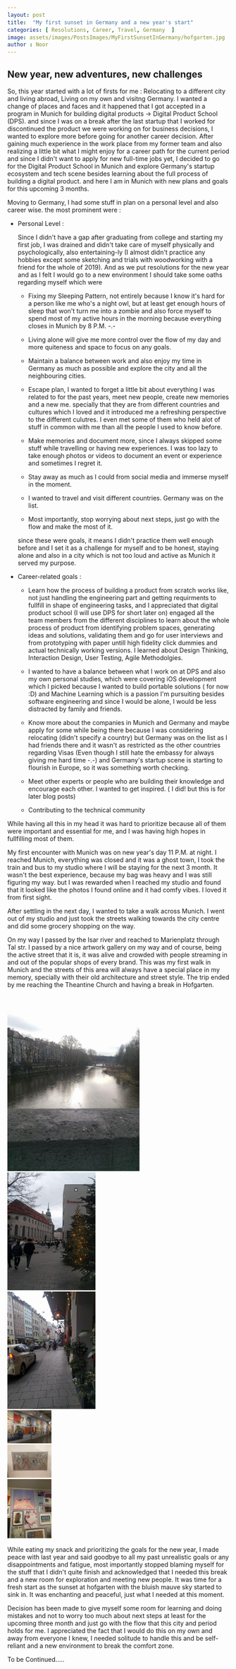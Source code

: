 ```yaml
---
layout: post
title:  "My first sunset in Germany and a new year's start"
categories: [ Resolutions, Career, Travel, Germany  ]
image: assets/images/PostsImages/MyFirstSunsetInGermany/hofgarten.jpg
author : Noor
---
```


## New year, new adventures, new challenges

So, this year started with a lot of firsts for me : Relocating to a different city and living abroad, Living on my own and visitng Germany. I wanted a change of places and faces and it happened that I got accepted in a program in Munich for building digital products -> Digital Product School (DPS). and since I was on a break after the last startup that I worked for discontinued the product we were working on for business decisions, I wanted to explore more before going for another career decision. After gaining much experience in the work place from my former team and also realizing a little bit what I might enjoy for a career path for the current period and since I didn't want to apply for new full-time jobs yet, I decided to go for the Digital Product School in Munich and explore Germany's startup ecosystem and tech scene besides learning about the full process of building a digital product. and here I am in Munich with new plans and goals for this upcoming 3 months.


Moving to Germany, I had some stuff in plan on a personal level and also career wise. the most prominent were : 

* Personal Level : 


    Since I didn't have a gap after graduating from college and starting my first job, I was drained and didn't take care of myself physically and psychologically, also entertaining-ly (I almost didn't practice any hobbies except some sketching and trials with woodworking with a friend for the whole of 2019). And as we put resolutions for the new year and as I felt I would go to a new environment I should take some oaths regarding myself which were 

    * Fixing my Sleeping Pattern, not entirely because I know it's hard for a person like me who's a night owl, but at least get enough hours of sleep that won't turn me into a zombie and also force myself to spend most of my active hours in the morning because everything closes in Munich by 8 P.M. -.-

    * Living alone will give me more control over the flow of my day and more quiteness and space to focus on any goals.

    * Maintain a balance between work and also enjoy my time in Germany as much as possible and explore the city and all the neighbouring cities.

    * Escape plan, I wanted to forget a little bit about everything I was related to for the past years, meet new people, create new memories and a new me. specially that they are from different countries and cultures which I loved and it introduced me a refreshing perspective to the different culutres. I even met some of them who held alot of stuff in common with me than all the people I used to know before.

    * Make memories and document more, since I always skipped some stuff while travelling or having new experiences. I was too lazy to take enough photos or videos to document an event or experience and sometimes I regret it.

    * Stay away as much as I could from social media and immerse myself in the moment.

    * I wanted to travel and visit different countries. Germany was on the list.

    * Most importantly, stop worrying about next steps, just go with the flow and make the most of it.
    

    since these were goals, it means I didn't practice them well enough before and I set it as a challenge for myself and to be honest, staying alone and also in a city which is not too loud and active as Munich it served my purpose.


* Career-related goals :

    * Learn how the process of building a product from scratch works like, not just handling the engineering part and getting requirments to fullfill in shape of engineering tasks, and I appreciated that digital product school (I will use DPS for short later on) engaged all the team members from the different disciplines to learn about the whole process of product from identifying problem spaces, generating ideas and solutions, validating them and go for user interviews and from prototyping with paper untill high fidelity click dummies and actual technically working versions. I learned about Design Thinking, Interaction Design, User Testing, Agile Methodolgies.

    * I wanted to have a balance between what I work on at DPS and also my own personal studies,  which were covering iOS development which I picked because I wanted to build portable solutions ( for now :D) and Machine Learning which is a passion I'm pursuiting besides software engineering and since I would be alone, I would be less distracted by family and friends.

    * Know more about the companies in Munich and Germany and maybe apply for some while being there because I was considering relocating (didn't specify a country) but Germany was on the list as I had friends there and it wasn't as restricted as the other countries regarding Visas (Even though I still hate the embassy for always giving me hard time -.-) and Germany's startup scene is starting to flourish in Europe, so it was something worth checking.

    * Meet other experts or people who are building their knowledge and encourage each other. I wanted to get inspired. ( I did! but this is for later blog posts)

    * Contributing to the technical community

While having all this in my head it was hard to prioritize because all of them were important and essential for me, and I was having high hopes in fullfilling most of them.

My first encounter with Munich was on new year's day 11 P.M. at night. I reached Munich, everything was closed and it was a ghost town, I took the train and bus to my studio where I will be staying for the next 3 month. It wasn't the best experience, because my bag was heavy and I was still figuring my way. but I was rewarded when I reached my studio and found that it looked like the photos I found online and it had comfy vibes. I loved it from first sight.

After settling in the next day, I wanted to take a walk across Munich. I went out of my studio and just took the streets walking towards the city centre and did some grocery shopping on the way. 

On my way I passed by the Isar river and reached to Marienplatz through Tal str. I passed by a nice artwork gallery on my way and of course, being the active street that it is, it was alive and crowded with people streaming in and out of the popular shops of every brand. This was my first walk in Munich and the streets of this area will always have a special place in my memory, specially with their old architecture and street style. The trip ended by me reaching the Theantine Church and having a break in Hofgarten.

<!-- ![walking]({{ site.baseurl }}assets/images/PostsImages/MyFirstSunsetInGermany/hofgarten.jpg) -->

 <img src="/assets/images/PostsImages/MyFirstSunsetInGermany/isar_river.jpg" alt="view on isar river" width="300">

<div class="row">
  <div class="column">
    <img src="/assets/images/PostsImages/MyFirstSunsetInGermany/tal.jpg" alt="tal street" width="200">
  </div>
  <div class="column">
    <img src="/assets/images/PostsImages/MyFirstSunsetInGermany/streetview.jpg" alt="tal street with buildings and shops" width="200">
  </div>
</div>

<div class="row">
  <div class="column">
    <img src="/assets/images/PostsImages/MyFirstSunsetInGermany/artwork_gallery.jpg" alt="artwork gallery" width="100">
  </div>
  <div class="column">
    <img src="/assets/images/PostsImages/MyFirstSunsetInGermany/dancing_figurenes.jpg" alt="dancing figurenes" width="100">
  </div>
  <div class="column">
    <img src="/assets/images/PostsImages/MyFirstSunsetInGermany/free_falling.jpg" alt="free falling painting" width="100">
  </div>
</div>



While eating my snack and prioritizing the goals for the new year, I made peace with last year and said goodbye to all my past unrealistic goals or any disappointments and fatigue, most importantly stopped blaming myself for the stuff that I didn't quite finish and acknowledged that I needed this break and a new room for exploration and meeting new people. It was time for a fresh start as the sunset at hofgarten with the bluish mauve sky started to sink in. It was enchanting and peaceful, just what I needed at this moment.

Decision has been made to give myself some room for learning and doing mistakes and not to worry too much about next steps at least for the upcoming three month and just go with the flow that this city and period holds for me. I appreciated the fact that I would do this on my own and away from everyone I knew, I needed solitude to handle this and be self-reliant and a new environment to break the comfort zone.

To be Continued.....
